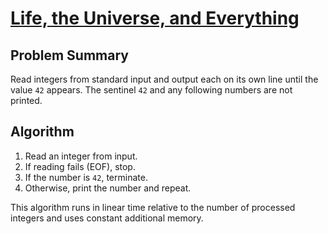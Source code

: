 # [Life, the Universe, and Everything](https://www.spoj.com/problems/TEST)

## Problem Summary
Read integers from standard input and output each on its own line until the value `42` appears. The sentinel `42` and any following numbers are not printed.

## Algorithm
1. Read an integer from input.
2. If reading fails (EOF), stop.
3. If the number is `42`, terminate.
4. Otherwise, print the number and repeat.

This algorithm runs in linear time relative to the number of processed integers and uses constant additional memory.
